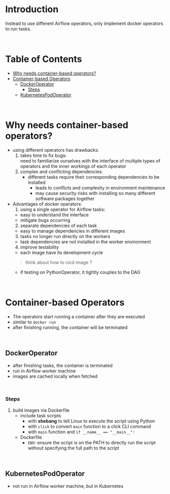 <!-- omit in toc -->
# Introduction
Instead to use different Airflow operators, only implement docker operators to run tasks.

<br />

<!-- omit in toc -->
# Table of Contents
- [Why needs container-based operators?](#why-needs-container-based-operators)
- [Container-based Operators](#container-based-operators)
  - [DockerOperator](#dockeroperator)
    - [Steps](#steps)
  - [KubernetesPodOperator](#kubernetespodoperator)

<br />

# Why needs container-based operators?
* using different operators has drawbacks:
  1. takes time to fix bugs:<br />
        need to familiarize ourselves with the interface of multiple types of operators and the inner workings of each operator  
  2. complex and conflicting dependencies:<br />
        * different tasks require their corresponding dependencies to be installed 
          * leads to conflicts and complexity in environment maintenance 
          * may cause security risks with installing so many different software packages together 
* Advantages of docker operators:
  1. using a single operator for Airflow tasks:<br />
    * easy to understand the interface
    * mitigate bugs occurring 
  2. separate dependencies of each task
    * easy to manage dependencies in different images
  3. tasks no longer run directly on the workers
    * task dependencies are not installed in the worker environment
  4. improve testability
    * each image have its development cycle
    > think about how to cicd image ?
    * if testing on PythonOperator, it tightly couples to the DAG

<br />

# Container-based Operators
* The operators start running a container after they are executed 
* similar to `docker run`
* after finishing running, the container will be terminated

<br />

## DockerOperator
* after finishing tasks, the container is terminated
* run in Airflow worker machine
* images are cached locally when fetched

<br />

### Steps
1. build images via Dockerfile
   * include task scripts
     * with **shebang** to tell Linux to execute the script using Python
     * with `click` to convert `main` function to a click CLI command 
     * with `main` function and `if __name__ == "__main__":`
   * Dockerfile
     * `ENV`: ensure the script is on the PATH to directly run the script without specifying the full path to the script


<br />

## KubernetesPodOperator
* not run in Airflow worker machine, but in Kubernetes